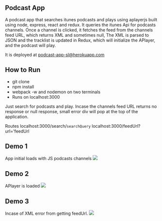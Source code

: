 ## Podcast App

A podcast app that searches itunes podcasts and plays using aplayerjs built using node, express, react and redux. It queries the itunes Api for podcasts channels.
Once a channel is clicked, it fetches the feed from the channels feed URL, which returns XML and sometimes null, The XML is parsed to JSON and the tracklist is updated in Redux, which will initialize the APlayer, and the podcast will play.

It is deployed at [podcast-app-sl@herokuapp.com](http://podcast-app-sl.herokuapp.com/)

## How to Run

* git clone
* npm install
* webpack -w and nodemon on two terminals
* Runs on localhost:3000

Just search for podcasts and play.
Incase the channels feed URL returns no response or null response, small error div will pop at the top of the application.

Routes
localhost:3000/search/`searchQuery`
localhost:3000/feedUrl?url='feedUrl

## Demo 1

App initial loads with JS podcasts channels
<img src="https://res.cloudinary.com/snapshot/image/upload/v1521117194/Screen_Shot_2018-03-15_at_10.54.38_pm_dn7pvj.png" />

## Demo 2

APlayer is loaded
<img src="http://res.cloudinary.com/snapshot/image/upload/v1521117187/Screen_Shot_2018-03-15_at_10.55.00_pm_sulk9b.png" />

## Demo 3

Incase of XML error from getting feedUrl.
<img src="http://res.cloudinary.com/snapshot/image/upload/v1521117187/Screen_Shot_2018-03-15_at_10.55.39_pm_h1pq96.png" />
